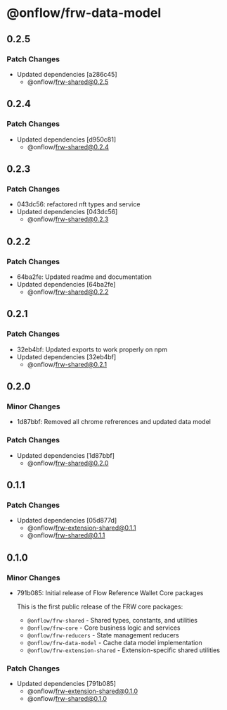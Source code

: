 # @onflow/frw-data-model

## 0.2.5

### Patch Changes

- Updated dependencies [a286c45]
  - @onflow/frw-shared@0.2.5

## 0.2.4

### Patch Changes

- Updated dependencies [d950c81]
  - @onflow/frw-shared@0.2.4

## 0.2.3

### Patch Changes

- 043dc56: refactored nft types and service
- Updated dependencies [043dc56]
  - @onflow/frw-shared@0.2.3

## 0.2.2

### Patch Changes

- 64ba2fe: Updated readme and documentation
- Updated dependencies [64ba2fe]
  - @onflow/frw-shared@0.2.2

## 0.2.1

### Patch Changes

- 32eb4bf: Updated exports to work properly on npm
- Updated dependencies [32eb4bf]
  - @onflow/frw-shared@0.2.1

## 0.2.0

### Minor Changes

- 1d87bbf: Removed all chrome refrerences and updated data model

### Patch Changes

- Updated dependencies [1d87bbf]
  - @onflow/frw-shared@0.2.0

## 0.1.1

### Patch Changes

- Updated dependencies [05d877d]
  - @onflow/frw-extension-shared@0.1.1
  - @onflow/frw-shared@0.1.1

## 0.1.0

### Minor Changes

- 791b085: Initial release of Flow Reference Wallet Core packages

  This is the first public release of the FRW core packages:
  - `@onflow/frw-shared` - Shared types, constants, and utilities
  - `@onflow/frw-core` - Core business logic and services
  - `@onflow/frw-reducers` - State management reducers
  - `@onflow/frw-data-model` - Cache data model implementation
  - `@onflow/frw-extension-shared` - Extension-specific shared utilities

### Patch Changes

- Updated dependencies [791b085]
  - @onflow/frw-extension-shared@0.1.0
  - @onflow/frw-shared@0.1.0
